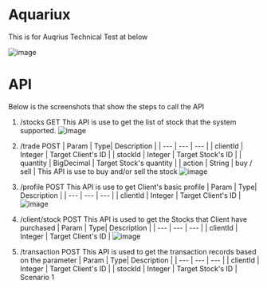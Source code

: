 # Aquariux
This is for Auqrius Technical Test at below

![image](https://github.com/cheejin96/aquariux/assets/20693378/a46a4db1-ec4b-4a14-8e88-52294ef12160)

# API
Below is the screenshots that show the steps to call the API

1. /stocks GET
This API is use to get the list of stock that the system supported.
![image](https://github.com/cheejin96/aquariux/assets/20693378/b4f81a56-a033-4ef4-bcb5-1674324248af)

2. /trade POST
| Param | Type| Description |
| --- | --- | --- |
| clientId | Integer | Target Client's ID |
| stockId | Integer | Target Stock's ID |
| quantity | BigDecimal | Target Stock's quantity |
| action | String | buy / sell |
This API is use to buy and/or sell the stock
![image](https://github.com/cheejin96/aquariux/assets/20693378/324f0720-cf9f-47c3-aded-20ae12f4c8d8)

3. /profile POST
This API is use to get Client's basic profile
| Param | Type| Description |
| --- | --- | --- |
| clientId | Integer | Target Client's ID |
![image](https://github.com/cheejin96/aquariux/assets/20693378/d66fc870-efb1-4f98-8a15-fd19fe53e662)

4. /client/stock POST
This API is used to get the Stocks that Client have purchased
| Param | Type| Description |
| --- | --- | --- |
| clientId | Integer | Target Client's ID |
![image](https://github.com/cheejin96/aquariux/assets/20693378/3620a680-57a8-4a9d-8df6-7b6170b0cbd5)

5. /transaction POST
This API is used to get the transaction records based on the parameter
| Param | Type| Description |
| --- | --- | --- |
| clientId | Integer | Target Client's ID |
| stockId | Integer | Target Stock's ID |
Scenario 1  
